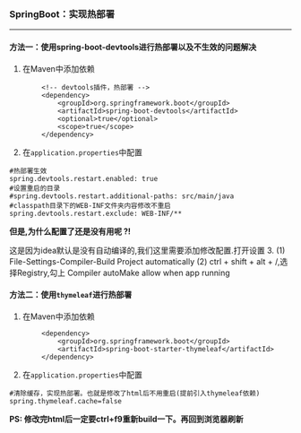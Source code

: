 ### SpringBoot：实现热部署
---
#### 方法一：使用spring-boot-devtools进行热部署以及不生效的问题解决

1. 在Maven中添加依赖
```
        <!-- devtools插件，热部署 -->
        <dependency>
            <groupId>org.springframework.boot</groupId>
            <artifactId>spring-boot-devtools</artifactId>
            <optional>true</optional>
            <scope>true</scope>
        </dependency>
```
2. 在`application.properties`中配置
```
#热部署生效
spring.devtools.restart.enabled: true
#设置重启的目录
#spring.devtools.restart.additional-paths: src/main/java
#classpath目录下的WEB-INF文件夹内容修改不重启
spring.devtools.restart.exclude: WEB-INF/**
```
**但是,为什么配置了还是没有用呢 ?!**

这是因为idea默认是没有自动编译的,我们这里需要添加修改配置.打开设置
3. 
  (1) File-Settings-Compiler-Build Project automatically
  (2) ctrl + shift + alt + /,选择Registry,勾上 Compiler autoMake allow when app running


#### 方法二：使用`thymeleaf`进行热部署
1. 在Maven中添加依赖
```
        <dependency>
            <groupId>org.springframework.boot</groupId>
            <artifactId>spring-boot-starter-thymeleaf</artifactId>
        </dependency>
```
2.  在`application.properties`中配置
```
#清除缓存，实现热部署。也就是修改了html后不用重启(提前引入thymeleaf依赖)
spring.thymeleaf.cache=false
```
**PS: 修改完html后一定要ctrl+f9重新build一下。再回到浏览器刷新**

